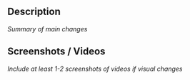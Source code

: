 ## Description

_Summary of main changes_

## Screenshots / Videos

_Include at least 1-2 screenshots of videos if visual changes_
